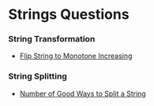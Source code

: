 # Strings Questions



### String Transformation

* [Flip String to Monotone Increasing](flip-string-to-monotone-increasing.md)

### String Splitting

* [Number of Good Ways to Split a String](number-of-good-ways-to-split-a-string.md)

